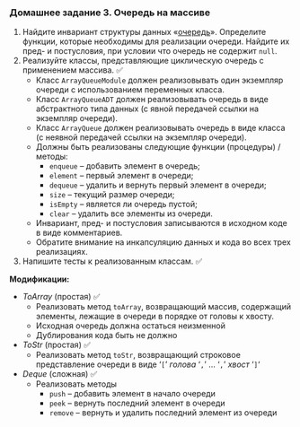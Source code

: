 ### Домашнее задание 3. Очередь на массиве

1. Найдите инвариант структуры данных «[очередь](http://ru.wikipedia.org/wiki/Очередь_(программирование))». Определите функции, которые необходимы для реализации очереди. Найдите их пред- и постусловия, при условии что очередь не содержит `null`.
2. Реализуйте классы, представляющие циклическую очередь с применением массива. ✅
   - Класс `ArrayQueueModule` должен реализовывать один экземпляр очереди с использованием переменных класса.
   - Класс `ArrayQueueADT` должен реализовывать очередь в виде абстрактного типа данных (с явной передачей ссылки на экземпляр очереди).
   - Класс `ArrayQueue` должен реализовывать очередь в виде класса (с неявной передачей ссылки на экземпляр очереди).
   - Должны быть реализованы следующие функции (процедуры) / методы:
     - `enqueue` – добавить элемент в очередь;
     - `element` – первый элемент в очереди;
     - `dequeue` – удалить и вернуть первый элемент в очереди;
     - `size` – текущий размер очереди;
     - `isEmpty` – является ли очередь пустой;
     - `clear` – удалить все элементы из очереди.
   - Инвариант, пред- и постусловия записываются в исходном коде в виде комментариев.
   - Обратите внимание на инкапсуляцию данных и кода во всех трех реализациях.
3. Напишите тесты к реализованным классам. ✅

**Модификации:**

- _ToArray_ (простая) ✅
  - Реализовать метод `toArray`, возвращающий массив, содержащий элементы, лежащие в очереди в порядке от головы к хвосту.
  - Исходная очередь должна остаться неизменной
  - Дублирования кода быть не должно
- _ToStr_ (простая) ✅
  - Реализовать метод `toStr`, возвращающий строковое представление очереди в виде ‘`[`’ *голова* ‘`,`’ … ‘`,`’ *хвост* ‘`]`‘
- _Deque_ (сложная) ✅
  - Реализовать методы
    - `push` – добавить элемент в начало очереди
    - `peek` – вернуть последний элемент в очереди
    - `remove` – вернуть и удалить последний элемент из очереди